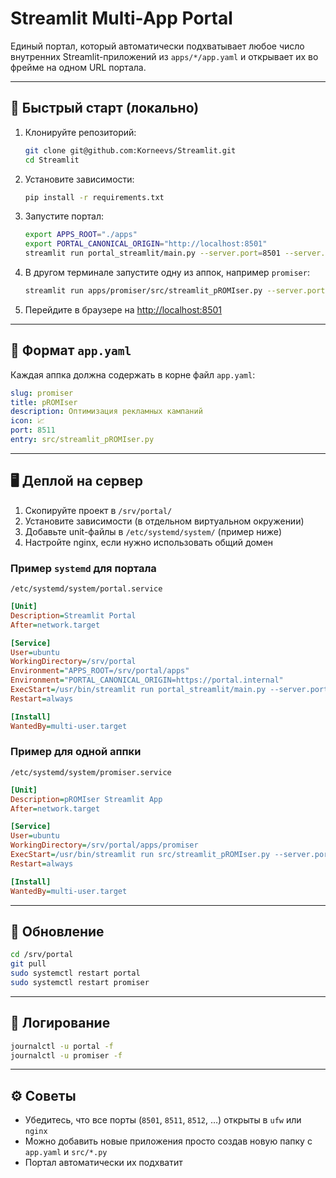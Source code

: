 # Streamlit Multi-App Portal

Единый портал, который автоматически подхватывает любое число внутренних Streamlit-приложений из `apps/*/app.yaml`
и открывает их во фрейме на одном URL портала.

---

## 🚀 Быстрый старт (локально)

1. Клонируйте репозиторий:
   ```bash
   git clone git@github.com:Korneevs/Streamlit.git
   cd Streamlit
   ```

2. Установите зависимости:
   ```bash
   pip install -r requirements.txt
   ```

3. Запустите портал:
   ```bash
   export APPS_ROOT="./apps"
   export PORTAL_CANONICAL_ORIGIN="http://localhost:8501"
   streamlit run portal_streamlit/main.py --server.port=8501 --server.address=0.0.0.0
   ```

4. В другом терминале запустите одну из аппок, например `promiser`:
   ```bash
   streamlit run apps/promiser/src/streamlit_pROMIser.py --server.port=8511
   ```

5. Перейдите в браузере на [http://localhost:8501](http://localhost:8501)

---

## 🧩 Формат `app.yaml`

Каждая аппка должна содержать в корне файл `app.yaml`:

```yaml
slug: promiser
title: pROMIser
description: Оптимизация рекламных кампаний
icon: 📈
port: 8511
entry: src/streamlit_pROMIser.py
```

---

## 🖥️ Деплой на сервер

1. Скопируйте проект в `/srv/portal/`
2. Установите зависимости (в отдельном виртуальном окружении)
3. Добавьте unit-файлы в `/etc/systemd/system/` (пример ниже)
4. Настройте nginx, если нужно использовать общий домен

### Пример `systemd` для портала

`/etc/systemd/system/portal.service`
```ini
[Unit]
Description=Streamlit Portal
After=network.target

[Service]
User=ubuntu
WorkingDirectory=/srv/portal
Environment="APPS_ROOT=/srv/portal/apps"
Environment="PORTAL_CANONICAL_ORIGIN=https://portal.internal"
ExecStart=/usr/bin/streamlit run portal_streamlit/main.py --server.port=8501 --server.address=0.0.0.0
Restart=always

[Install]
WantedBy=multi-user.target
```

### Пример для одной аппки

`/etc/systemd/system/promiser.service`
```ini
[Unit]
Description=pROMIser Streamlit App
After=network.target

[Service]
User=ubuntu
WorkingDirectory=/srv/portal/apps/promiser
ExecStart=/usr/bin/streamlit run src/streamlit_pROMIser.py --server.port=8511
Restart=always

[Install]
WantedBy=multi-user.target
```

---

## 🔁 Обновление

```bash
cd /srv/portal
git pull
sudo systemctl restart portal
sudo systemctl restart promiser
```

---

## 🧰 Логирование

```bash
journalctl -u portal -f
journalctl -u promiser -f
```

---

## ⚙️ Советы

- Убедитесь, что все порты (`8501`, `8511`, `8512`, …) открыты в `ufw` или `nginx`
- Можно добавить новые приложения просто создав новую папку с `app.yaml` и `src/*.py`
- Портал автоматически их подхватит
